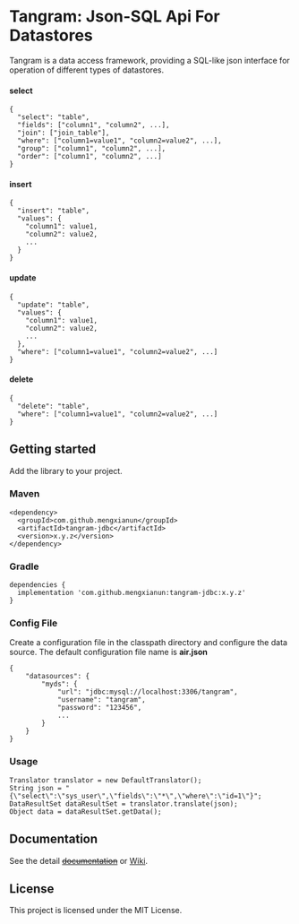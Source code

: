 # Tangram: Json-SQL Api For Datastores

Tangram is a data access framework, providing a SQL-like json interface for operation of different types of datastores.

#### select

```
{
  "select": "table",
  "fields": ["column1", "column2", ...],
  "join": ["join_table"],
  "where": ["column1=value1", "column2=value2", ...],
  "group": ["column1", "column2", ...],
  "order": ["column1", "column2", ...]
}
```

#### insert

```
{
  "insert": "table",
  "values": {
    "column1": value1,
    "column2": value2,
    ...
  }
}
```

#### update

```
{
  "update": "table",
  "values": {
    "column1": value1,
    "column2": value2,
    ...
  },
  "where": ["column1=value1", "column2=value2", ...]
}
```

#### delete

```
{
  "delete": "table",
  "where": ["column1=value1", "column2=value2", ...]
}
```

## Getting started

Add the library to your project.

### Maven

```
<dependency>
  <groupId>com.github.mengxianun</groupId>
  <artifactId>tangram-jdbc</artifactId>
  <version>x.y.z</version>
</dependency>
```

### Gradle

```
dependencies {
  implementation 'com.github.mengxianun:tangram-jdbc:x.y.z'
}
```

### Config File

Create a configuration file in the classpath directory and configure the data source. The default configuration file name is **air.json**

```
{
    "datasources": {
        "myds": {
            "url": "jdbc:mysql://localhost:3306/tangram",
            "username": "tangram",
            "password": "123456",
            ...
        }
    }
}

```

### Usage

```
Translator translator = new DefaultTranslator();
String json = "{\"select\":\"sys_user\",\"fields\":\"*\",\"where\":\"id=1\"}";
DataResultSet dataResultSet = translator.translate(json);
Object data = dataResultSet.getData();
```

## Documentation

See the detail [~~documentation~~](https://github.com/aigodata/tangram/blob/master/doc/README.md) or [Wiki](https://github.com/aigodata/tangram/wiki).

## License

This project is licensed under the MIT License.